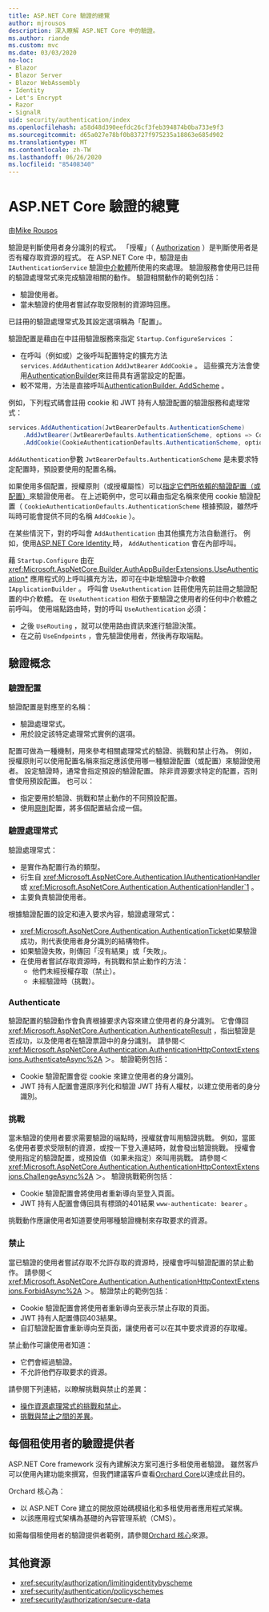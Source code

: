 ```yaml
---
title: ASP.NET Core 驗證的總覽
author: mjrousos
description: 深入瞭解 ASP.NET Core 中的驗證。
ms.author: riande
ms.custom: mvc
ms.date: 03/03/2020
no-loc:
- Blazor
- Blazor Server
- Blazor WebAssembly
- Identity
- Let's Encrypt
- Razor
- SignalR
uid: security/authentication/index
ms.openlocfilehash: a58d48d390eefdc26cf3feb394874b0ba733e9f3
ms.sourcegitcommit: d65a027e78bf0b83727f975235a18863e685d902
ms.translationtype: MT
ms.contentlocale: zh-TW
ms.lasthandoff: 06/26/2020
ms.locfileid: "85408340"
---
```

# <a name="overview-of-aspnet-core-authentication"></a>ASP.NET Core 驗證的總覽

由[Mike Rousos](https://github.com/mjrousos)

驗證是判斷使用者身分識別的程式。 「授權」（ [Authorization](xref:security/authorization/introduction) ）是判斷使用者是否有權存取資源的程式。 在 ASP.NET Core 中，驗證是由 `IAuthenticationService` 驗證[中介軟體](xref:fundamentals/middleware/index)所使用的來處理。 驗證服務會使用已註冊的驗證處理常式來完成驗證相關的動作。 驗證相關動作的範例包括：

* 驗證使用者。
* 當未驗證的使用者嘗試存取受限制的資源時回應。

已註冊的驗證處理常式及其設定選項稱為「配置」。

驗證配置是藉由在中註冊驗證服務來指定 `Startup.ConfigureServices` ：

* 在呼叫（例如或）之後呼叫配置特定的擴充方法 `services.AddAuthentication` `AddJwtBearer` `AddCookie` 。 這些擴充方法會使用[AuthenticationBuilder](xref:Microsoft.AspNetCore.Authentication.AuthenticationBuilder.AddScheme*)來註冊具有適當設定的配置。
* 較不常用，方法是直接呼叫[AuthenticationBuilder. AddScheme](xref:Microsoft.AspNetCore.Authentication.AuthenticationBuilder.AddScheme*) 。

例如，下列程式碼會註冊 cookie 和 JWT 持有人驗證配置的驗證服務和處理常式：

```csharp
services.AddAuthentication(JwtBearerDefaults.AuthenticationScheme)
    .AddJwtBearer(JwtBearerDefaults.AuthenticationScheme, options => Configuration.Bind("JwtSettings", options))
    .AddCookie(CookieAuthenticationDefaults.AuthenticationScheme, options => Configuration.Bind("CookieSettings", options));
```

`AddAuthentication`參數 `JwtBearerDefaults.AuthenticationScheme` 是未要求特定配置時，預設要使用的配置名稱。

如果使用多個配置，授權原則（或授權屬性）可以[指定它們所依賴的驗證配置（或配置）](xref:security/authorization/limitingidentitybyscheme)來驗證使用者。 在上述範例中，您可以藉由指定名稱來使用 cookie 驗證配置（ `CookieAuthenticationDefaults.AuthenticationScheme` 根據預設，雖然呼叫時可能會提供不同的名稱 `AddCookie` ）。

在某些情況下，對的呼叫會 `AddAuthentication` 由其他擴充方法自動進行。 例如，使用[ASP.NET Core Identity ](xref:security/authentication/identity)時， `AddAuthentication` 會在內部呼叫。

藉 `Startup.Configure` 由在 <xref:Microsoft.AspNetCore.Builder.AuthAppBuilderExtensions.UseAuthentication*> 應用程式的上呼叫擴充方法，即可在中新增驗證中介軟體 `IApplicationBuilder` 。 呼叫會 `UseAuthentication` 註冊使用先前註冊之驗證配置的中介軟體。 在 `UseAuthentication` 相依于要驗證之使用者的任何中介軟體之前呼叫。 使用端點路由時，對的呼叫 `UseAuthentication` 必須：

* 之後 `UseRouting` ，就可以使用路由資訊來進行驗證決策。
* 在之前 `UseEndpoints` ，會先驗證使用者，然後再存取端點。

## <a name="authentication-concepts"></a>驗證概念

### <a name="authentication-scheme"></a>驗證配置

驗證配置是對應至的名稱：

* 驗證處理常式。
* 用於設定該特定處理常式實例的選項。

配置可做為一種機制，用來參考相關處理常式的驗證、挑戰和禁止行為。 例如，授權原則可以使用配置名稱來指定應該使用哪一種驗證配置（或配置）來驗證使用者。 設定驗證時，通常會指定預設的驗證配置。 除非資源要求特定的配置，否則會使用預設配置。 也可以：

* 指定要用於驗證、挑戰和禁止動作的不同預設配置。
* 使用[原則](xref:security/authentication/policyschemes)配置，將多個配置結合成一個。

### <a name="authentication-handler"></a>驗證處理常式

驗證處理常式：

* 是實作為配置行為的類型。
* 衍生自 <xref:Microsoft.AspNetCore.Authentication.IAuthenticationHandler> 或 <xref:Microsoft.AspNetCore.Authentication.AuthenticationHandler`1> 。
* 主要負責驗證使用者。

根據驗證配置的設定和連入要求內容，驗證處理常式：

* <xref:Microsoft.AspNetCore.Authentication.AuthenticationTicket>如果驗證成功，則代表使用者身分識別的結構物件。
* 如果驗證失敗，則傳回「沒有結果」或「失敗」。
* 在使用者嘗試存取資源時，有挑戰和禁止動作的方法：
  * 他們未經授權存取（禁止）。
  * 未經驗證時（挑戰）。

### <a name="authenticate"></a>Authenticate

驗證配置的驗證動作會負責根據要求內容來建立使用者的身分識別。 它會傳回 <xref:Microsoft.AspNetCore.Authentication.AuthenticateResult> ，指出驗證是否成功，以及使用者在驗證票證中的身分識別。 請參閱＜ <xref:Microsoft.AspNetCore.Authentication.AuthenticationHttpContextExtensions.AuthenticateAsync%2A> ＞。 驗證範例包括：

* Cookie 驗證配置會從 cookie 來建立使用者的身分識別。
* JWT 持有人配置會還原序列化和驗證 JWT 持有人權杖，以建立使用者的身分識別。

### <a name="challenge"></a>挑戰

當未驗證的使用者要求需要驗證的端點時，授權就會叫用驗證挑戰。 例如，當匿名使用者要求受限制的資源，或按一下登入連結時，就會發出驗證挑戰。 授權會使用指定的驗證配置，或預設值（如果未指定）來叫用挑戰。 請參閱＜ <xref:Microsoft.AspNetCore.Authentication.AuthenticationHttpContextExtensions.ChallengeAsync%2A> ＞。 驗證挑戰範例包括：

* Cookie 驗證配置會將使用者重新導向至登入頁面。
* JWT 持有人配置會傳回具有標頭的401結果 `www-authenticate: bearer` 。

挑戰動作應讓使用者知道要使用哪種驗證機制來存取要求的資源。

### <a name="forbid"></a>禁止

當已驗證的使用者嘗試存取不允許存取的資源時，授權會呼叫驗證配置的禁止動作。 請參閱＜ <xref:Microsoft.AspNetCore.Authentication.AuthenticationHttpContextExtensions.ForbidAsync%2A> ＞。 驗證禁止的範例包括：
* Cookie 驗證配置會將使用者重新導向至表示禁止存取的頁面。
* JWT 持有人配置傳回403結果。
* 自訂驗證配置會重新導向至頁面，讓使用者可以在其中要求資源的存取權。

禁止動作可讓使用者知道：

* 它們會經過驗證。
* 不允許他們存取要求的資源。

請參閱下列連結，以瞭解挑戰與禁止的差異：

* [操作資源處理常式的挑戰和禁止](xref:security/authorization/resourcebased#challenge-and-forbid-with-an-operational-resource-handler)。
* [挑戰與禁止之間的差異](xref:security/authorization/secure-data#challenge)。

## <a name="authentication-providers-per-tenant"></a>每個租使用者的驗證提供者

ASP.NET Core framework 沒有內建解決方案可進行多租使用者驗證。
雖然客戶可以使用內建功能來撰寫，但我們建議客戶查看[Orchard Core](https://www.orchardcore.net/)以達成此目的。

Orchard 核心為：

* 以 ASP.NET Core 建立的開放原始碼模組化和多租使用者應用程式架構。
* 以該應用程式架構為基礎的內容管理系統（CMS）。

如需每個租使用者的驗證提供者範例，請參閱[Orchard 核心](https://github.com/OrchardCMS/OrchardCore)來源。

## <a name="additional-resources"></a>其他資源

* <xref:security/authorization/limitingidentitybyscheme>
* <xref:security/authentication/policyschemes>
* <xref:security/authorization/secure-data>
